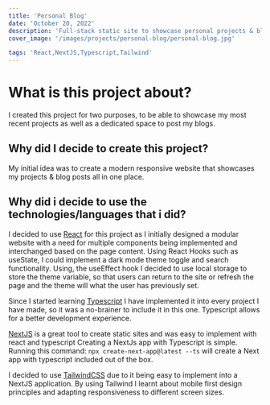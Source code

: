 ```yaml
---
title: 'Personal Blog'
date: 'October 20, 2022'
description: 'Full-stack static site to showcase personal projects & blog posts.'
cover_image: '/images/projects/personal-blog/personal-blog.jpg'

tags: 'React,NextJS,Typescript,Tailwind'
---
```


# What is this project about?

I created this project for two purposes, to be able to showcase my most recent projects as well as a dedicated space to
post my blogs.

## Why did I decide to create this project?

My initial idea was to create a modern responsive website that showcases my projects & blog posts all in one
place.

## Why did i decide to use the technologies/languages that i did?

I decided to use [React](https://www.reactjs.org) for this project as I initially designed a modular website with a need
for multiple components being implemented and interchanged based on the page content. Using React Hooks such as useState, I could implement a dark mode theme toggle and search
functionality. Using, the useEffect hook I decided to use local storage to store the theme variable, so that users can return to the site or refresh the page and the theme will what the user has previously set.

Since I started learning [Typescript](https://www.typescriptlang.org/) I have implemented it into every project I have made, so
it was a no-brainer to include it in this one. Typescript allows for a better development experience.

[NextJS](https://nextjs.org) is a great tool to create static sites and was easy to implement with react and
typescript Creating a NextJs app with Typescript is simple. Running this command:
```npx create-next-app@latest --ts```
will create a
Next app with typescript included out of the box.

I decided to use [TailwindCSS](https://tailwindcss.com/) due to it being easy to implement into a NextJS application. By
using Tailwind I
learnt about mobile first design principles and adapting responsiveness to different screen sizes.
